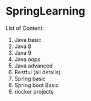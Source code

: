 # SpringLearning 
List of Content:
1. Java basic
2. Java 8
3. Java 9
4. Java oops
5. Java advanced
6. Restful (all details)
7. Spring basic
8. Spring boot Basic
9. docker projects
